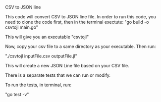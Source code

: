 CSV to JSON line

This code will convert CSV to JSON line file. In order to run this code, you need to clone the code first, then in the terminal exectute:
"go build -o csvtojl main.go"

This will give you an executable "csvtojl"

Now, copy your csv file to a same directory as your executable. Then run:

"./csvtojl inputFile.csv outputFile.jl"

This will create a new JSON Line file based on your CSV file.

There is a separate tests that we can run or modify.

To run the tests, in terminal, run:

"go test -v"
